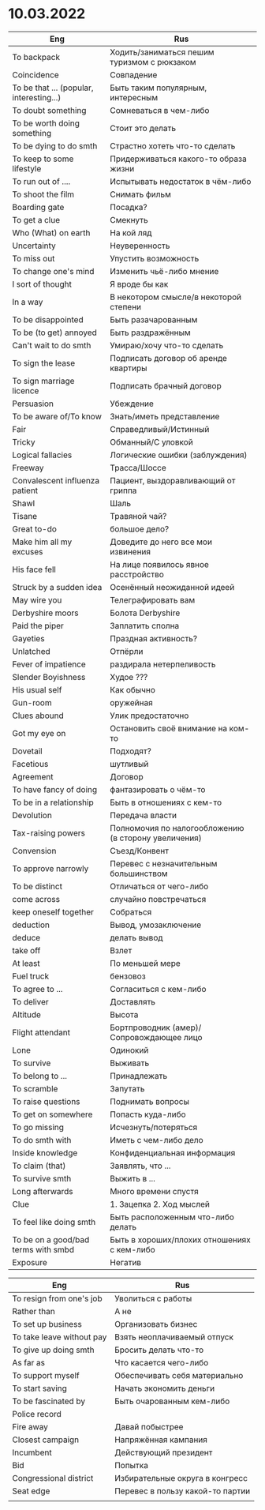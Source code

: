 # 10.03.2022
Eng | Rus
----- | -----
To backpack | Ходить/заниматься пешим туризмом с рюкзаком
Coincidence | Совпадение
To be that ... (popular, interesting...) | Быть таким популярным, интересным
To doubt something | Сомневаться в чем-либо
To be worth doing something | Стоит это делать
To be dying to do smth | Страстно хотеть что-то сделать
To keep to some lifestyle | Придерживаться какого-то образа жизни
To run out of .... | Испытывать недостаток в чём-либо
To shoot the film | Снимать фильм
Boarding gate | Посадка?
To get a clue | Смекнуть
Who (What) on earth | На кой ляд
Uncertainty | Неуверенность
To miss out | Упустить возможность
To change one's mind | Изменить чьё-либо мнение
I sort of thought | Я вроде бы как
In a way | В некотором смысле/в некоторой степени
To be disappointed | Быть разачарованным
To be (to get) annoyed | Быть раздражённым
Can't wait to do smth | Умираю/хочу что-то сделать
To sign the lease | Подписать договор об аренде квартиры
To sign marriage licence | Подписать брачный договор
Persuasion | Убеждение
To be aware of/To know | Знать/иметь представление
Fair | Справедливый/Истинный
Tricky | Обманный/С уловкой
Logical fallacies | Логические ошибки (заблуждения)
Freeway | Трасса/Шоссе
Convalescent influenza patient | Пациент, выздоравливающий от гриппа
Shawl | Шаль
Tisane | Травяной чай?
Great to-do | большое дело?
Make him all my excuses | Доведите до него все мои извинения
His face fell | На лице появилось явное расстройство
Struck by a sudden idea | Осенённый неожиданной идеей
May wire you | Телеграфировать вам
Derbyshire moors | Болота Derbyshire
Paid the piper | Заплатить сполна
Gayeties | Праздная активность?
Unlatched | Отпёрли
Fever of impatience | раздирала нетерпеливость
Slender Boyishness | Худое ???
His usual self | Как обычно
Gun-room | оружейная
Clues abound | Улик предостаточно
Got my eye on | Остановить своё внимание на ком-то
Dovetail | Подходят?
Facetious | шутливый
Agreement | Договор
To have fancy of doing | фантазировать о чём-то
To be in a relationship | Быть в отношениях с кем-то
Devolution | Передача власти
Tax-raising powers | Полномочия по налогообложению (в сторону увеличения)
Convension | Съезд/Конвент
To approve narrowly | Перевес с незначительным большинством
To be distinct | Отличаться от чего-либо
come across | случайно повстречаться
keep oneself together | Собраться
deduction | Вывод, умозаключение
deduce | делать вывод
take off | Взлет
At least | По меньшей мере
Fuel truck | бензовоз
To agree to ... | Согласиться с кем-либо
To deliver | Доставлять
Altitude | Высота
Flight attendant | Бортпроводник (амер)/Сопровождающее лицо
Lone | Одинокий
To survive | Выживать
To belong to ... | Принадлежать 
To scramble | Запутать
To raise questions | Поднимать вопросы
To get on somewhere | Попасть куда-либо
To go missing | Исчезнуть/потеряться
To do smth with | Иметь с чем-либо дело
Inside knowledge | Конфиденциальная информация
To claim (that) | Заявлять, что ...
To survive smth | Выжить в ...
Long afterwards | Много времени спустя
Clue | 1. Зацепка 2. Ход мыслей
To feel like doing smth | Быть расположенным что-либо делать
To be on a good/bad terms with smbd | Быть в хороших/плохих отношениях с кем-либо
Exposure | Негатив

| Eng                       | Rus                              |
| ------------------------- | -------------------------------- |
| To resign from one's job  | Уволиться с работы               |
| Rather than               | А не                             |
| To set up business        | Организовать бизнес              |
| To take leave without pay | Взять неоплачиваемый отпуск      |
| To give up doing smth     | Бросить делать что-то            |
| As far as                 | Что касается чего-либо           |
| To support myself         | Обеспечивать себя материально    |
| To start saving           | Начать экономить деньги          |
| To be fascinated by       | Быть очарованным кем-либо        |
| Police record             |                                  |
| Fire away                 | Давай побыстрее                  |
| Closest campaign          | Напряжённая кампания             |
| Incumbent                 | Действующий президент            |
| Bid                       | Попытка                          |
| Congressional district    | Избирательные округа в конгресс  |
| Seat edge                 | Перевес в пользу какой-то партии |
|                           |                                  |
